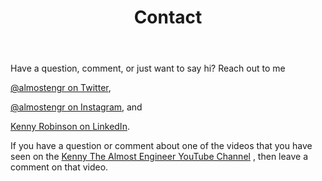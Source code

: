 ﻿---
title: Contact
description: Information about how to contact Kenny Robinson.
---

Have a question, comment, or just want to say hi? Reach out to me 

<a href="https://twitter.com/almostengr" target="_blank">@almostengr on Twitter</a>,

<a href="https://instagram.com/almostengr" target="_blank">@almostengr on Instagram</a>, and

<a href="https://instagram.com/in/krobinsontech" target="_blank">Kenny Robinson on LinkedIn</a>.

If you have a question or comment about one of the videos that you have seen on the
<a href="https://www.youtube.com/channel/UC4HCouBLtXD1j1U_17aBqig?sub_confirmation=1" target="_blank">Kenny The Almost Engineer YouTube Channel</a>
, then leave a comment on that video.
